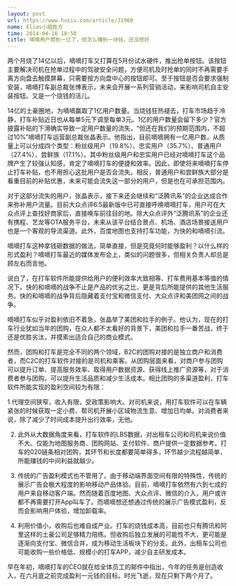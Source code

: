 ```yaml
---
layout: post
url: https://www.huxiu.com/article/31960
name: Elias小姐姓方
time: 2014-04-16 18:50
title: 嘀嘀用户攒到一亿了，但怎么赚到一块钱，还没想好
---
```

两个月烧了14亿以后，嘀嘀打车又打算在5月份试水硬件，推出抢单按钮。该按钮主要解决司机在抢单过程中的驾驶安全问题，方便司机及时抢单的同时不再需要手离方向盘去触摸屏幕，只需要按方向盘中心的按钮即可。至于按钮是否会要求强制安装，嘀嘀打车副总裁张博表示，未来会开展一系列营销活动，来影响司机自主安装按钮。又是一个烧钱的活儿。

14亿的土豪圈地，为嘀嘀赢取了1亿用户数量。当烧钱狂热褪去，打车市场趋于冷静，打车补贴近日也从每单5元下调至每单3元。1亿的用户数量会留下多少？官方披露补贴的下滑确实导致一定用户数量的流失，“但还在我们的预期范围内，不超过10%”嘀嘀打车运营副总裁张晶表示。他指出，目前嘀嘀拥有一亿用户数，从质量上可以分成四个类型：粉丝级用户（19.8%）、忠实用户（35.7%）、普通用户（27.4%）、尝鲜族（17.1%）。其中粉丝级用户和忠实用户已经对嘀嘀打车这个品牌产生了较强认知感，肯定了嘀嘀打车的便捷和效率。因此，即使将来嘀嘀打车停止打车补贴，也不用担心这批用户是否会流失。相反，普通用户和尝鲜族大部分是看重目前的补贴优惠，未来可能会流失这一部分的用户，但是也在可承担范围内。

对于这部分流失的用户，张晶表示，接下来还会继续和“泛腾讯系”的企业达成合作来弥补用户流量。目前大众点评6.5最新版中已可直接呼唤嘀嘀打车，用户可在大众点评上查找好商家后，直接唤车前往目的地。除大众点评外“泛腾讯系”的企业还有携程、艺龙等OTA服务平台，未来从该平台结合景点、机场、酒店场景接送用户也是一个客观的导流渠道。此外，百度地图也支持打车功能，为快的和嘀嘀引流。

嘀嘀打车这种拿钱砸数据的做法，简单直接，但是究竟何时能够盈利？以什么样的形式盈利？嘀嘀打车最近的媒体发布会上，类似的问题很多，但相关负责人却总是顾左右而言他。

说白了，在打车软件所能提供给用户的便利效率大致相等、打车费用基本等值的情况下。快的和嘀嘀的战争不止是产品的优劣之比，更是背后所能提供的其他生活服务。快的和嘀嘀的战争背后隐藏着支付宝和微信支付、大众点评和美团网之间的战争。

嘀嘀打车似乎对盈利依旧不着急，张晶举了美团和拉手的例子。他认为，现在的打车行业犹如当年的团购，在众人都不太看好的背景下，美团和拉手一番苦战，终于还是优胜劣汰，并摸索出适合自己的商业模式。

然而，团购和打车是完全不同的两个领域，B2C的团购对接的是独立商户和消费者，而C2C的打车软件对接的是司机和乘客。从团购层面来看，对商户参与团购可以提升订单、提高服务效率、取得用户数据资源、获得线上推广资源等，对于消费者参与团购，可以提升生活品质和减少生活成本。相比团购的多渠道盈利，打车软件所能实现的盈利空间较为有限：

1.代理空间狭窄，收入有限，受政策影响大。对司机来说，用打车软件可以在车辆紧张的时候获取一定小费、帮司机开展小区域物流生意、增加日均单。对消费者来说，除了减少了时间成本提升出行效率，无他。

2. 此外从大数据角度来看，打车软件的LBS数据，对出租车公司和司机来说价值不大。仅能为地图服务商、团购网站、支付软件、商户提供一定数据参考。打车的020链条相对团购，其环节和长度都要简单得多，环节越少流程越简单，所能赚钱的中间利益就越少。

3. 传统的广告盈利模式也不管用了。由于移动端界面空间有限的特殊性，传统的展示广告会极大程度的影响移动产品体验。目前，嘀嘀打车依然有六到七成的用户来自移动客户端。然而随着百度地图、大众点评、微信的介入，用户或许都不再需要打开App叫车了。而嘀嘀想还想通过传统的展示广告模式盈利，反而会影响用户体验，增加卸载率。

4. 利用价值小，收购后也难自成产业。打车的烧钱成本高，目前也只有腾讯和阿里这样的土豪公司足够精力陪练。但收购后独立发展的可能性不大，更可能是逐渐向支付宝、微信合并，成为移动生活板块下的分支。此外，出租车公司也可能收购一些价格低、规模小的打车APP，减少自主研发成本。

早在年初，嘀嘀打车的CEO就在给全体员工的邮件中指出，今年的任务是创造收入，在六月底之前完成盈利一元钱的目标。时光飞逝，现在只剩下两个月了。

